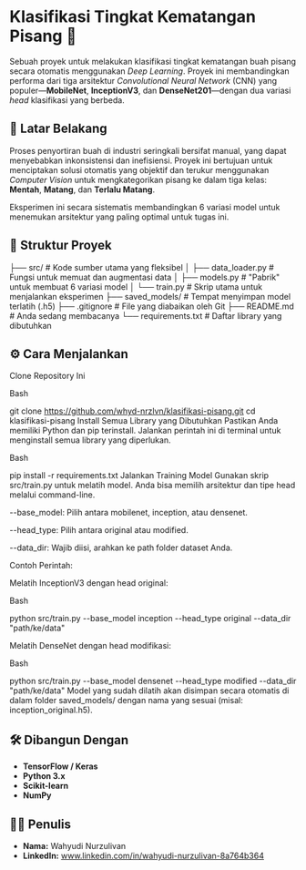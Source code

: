 # Klasifikasi Tingkat Kematangan Pisang 🍌

Sebuah proyek untuk melakukan klasifikasi tingkat kematangan buah pisang secara otomatis menggunakan *Deep Learning*. Proyek ini membandingkan performa dari tiga arsitektur *Convolutional Neural Network* (CNN) yang populer—**MobileNet**, **InceptionV3**, dan **DenseNet201**—dengan dua variasi *head* klasifikasi yang berbeda.

## 🎯 Latar Belakang

Proses penyortiran buah di industri seringkali bersifat manual, yang dapat menyebabkan inkonsistensi dan inefisiensi. Proyek ini bertujuan untuk menciptakan solusi otomatis yang objektif dan terukur menggunakan *Computer Vision* untuk mengkategorikan pisang ke dalam tiga kelas: **Mentah**, **Matang**, dan **Terlalu Matang**.

Eksperimen ini secara sistematis membandingkan 6 variasi model untuk menemukan arsitektur yang paling optimal untuk tugas ini.

## 📂 Struktur Proyek

├── src/                # Kode sumber utama yang fleksibel
│   ├── data_loader.py  # Fungsi untuk memuat dan augmentasi data
│   ├── models.py       # "Pabrik" untuk membuat 6 variasi model
│   └── train.py        # Skrip utama untuk menjalankan eksperimen
├── saved_models/       # Tempat menyimpan model terlatih (.h5)
├── .gitignore          # File yang diabaikan oleh Git
├── README.md           # Anda sedang membacanya
└── requirements.txt    # Daftar library yang dibutuhkan

## ⚙️ Cara Menjalankan
Clone Repository Ini

Bash

git clone https://github.com/whyd-nrzlvn/klasifikasi-pisang.git
cd klasifikasi-pisang
Install Semua Library yang Dibutuhkan
Pastikan Anda memiliki Python dan pip terinstall. Jalankan perintah ini di terminal untuk menginstall semua library yang diperlukan.

Bash

pip install -r requirements.txt
Jalankan Training Model
Gunakan skrip src/train.py untuk melatih model. Anda bisa memilih arsitektur dan tipe head melalui command-line.

--base_model: Pilih antara mobilenet, inception, atau densenet.

--head_type: Pilih antara original atau modified.

--data_dir: Wajib diisi, arahkan ke path folder dataset Anda.

Contoh Perintah:

Melatih InceptionV3 dengan head original:

Bash

python src/train.py --base_model inception --head_type original --data_dir "path/ke/data"

Melatih DenseNet dengan head modifikasi:

Bash

python src/train.py --base_model densenet --head_type modified --data_dir "path/ke/data"
Model yang sudah dilatih akan disimpan secara otomatis di dalam folder saved_models/ dengan nama yang sesuai (misal: inception_original.h5).

## 🛠️ Dibangun Dengan
* **TensorFlow / Keras**
* **Python 3.x**
* **Scikit-learn**
* **NumPy**

## 🧑‍💻 Penulis
* **Nama:** Wahyudi Nurzulivan
* **LinkedIn:** www.linkedin.com/in/wahyudi-nurzulivan-8a764b364
